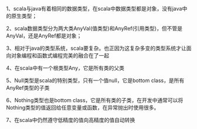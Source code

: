 



1、scala与java有着相同的数据类型，在scala中数据类型都是对象，没有java中的原生类型；

2、scala数据类型分为两大类AnyVal(值类型)和AnyRef(引用类型)，但不管是AnyVal，还是AnyRef都是对象；

3、相对于java的类型系统，scala要复杂。也正因为这复杂多变的类型系统才让面向对象编程和函数式编程完美的融合在了一起

4、在scala中有一个根类型Any，它是所有类的父类

5、Null类型是scala的特别类型，只有一个值null，它是bottom class，是所有AnyRef类型的子类

6、Nothing类型也是bottom class，它是所有类的子类，在开发中通常可以将Nothing类型的值返回给任意变量或函数，在异常抛出时使用很多。

7、在scala中仍然遵守低精度的值向高精度的值自动转换



